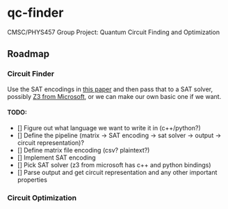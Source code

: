 # qc-finder
CMSC/PHYS457 Group Project: Quantum Circuit Finding and Optimization

## Roadmap

### Circuit Finder
Use the SAT encodings in [this paper](https://www.informatik.uni-bremen.de/agra/doc/konf/13_africon_sat_encoding_quantum_circuits.pdf) and then pass that to a SAT solver, possibly [Z3 from Microsoft](https://github.com/Z3Prover/z3), or we can make our own basic one if we want.

#### TODO:
- [] Figure out what language we want to write it in (c++/python?)
- [] Define the pipeline (matrix -> SAT encoding -> sat solver -> output -> circuit representation)?
- [] Define matrix file encoding (csv? plaintext?)
- [] Implement SAT encoding
- [] Pick SAT solver (z3 from microsoft has c++ and python bindings)
- [] Parse output and get circuit representation and any other important properties

### Circuit Optimization

